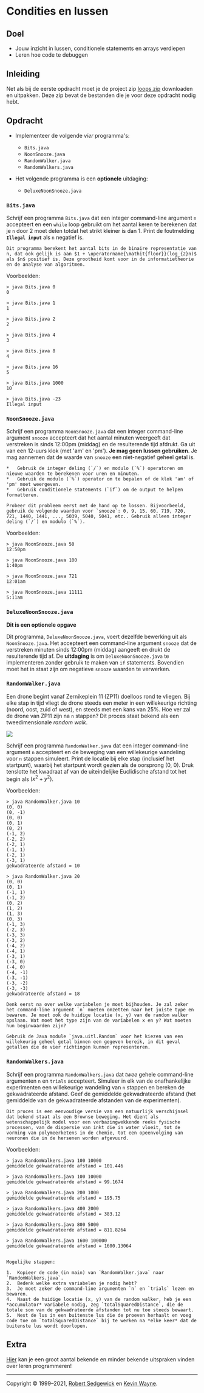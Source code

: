 # Condities en lussen

## Doel

*   Jouw inzicht in lussen, conditionele statements en arrays verdiepen
*   Leren hoe code te debuggen

## Inleiding

Net als bij de eerste opdracht moet je de project zip <a href="../projects/loops.zip">loops.zip</a> downloaden en uitpakken. Deze zip bevat de bestanden die je voor deze opdracht nodig hebt.

## Opdracht

-   Implementeer de volgende *vier* programma's:

    *   `Bits.java`
    *   `NoonSnooze.java`
    *   `RandomWalker.java`
    *   `RandomWalkers.java`

-   Het volgende programma is een **optionele** uitdaging:

    *   `DeluxeNoonSnooze.java`

<!--
-   Submit a `readme.txt`.

-   Review this week’s coding style goals in the [COS 126 Style Guide](https://www.google.com/url?q=http://bit.ly/126StyleGuideS2021&sa=D&source=editors&ust=1621731125793000&usg=AOvVaw3VBB4D7MG6PIaYr96_8KFw).
-->

### `Bits.java`

Schrijf een programma `Bits.java` dat een integer command-line argument `n` accepteert en een `while` loop gebruikt om het aantal keren te berekenen dat je `n` door 2 moet delen totdat het strikt kleiner is dan 1. Print de foutmelding **`Illegal input`** als `n` negatief is.

```{note}
Dit programma berekent het aantal bits in de binaire representatie van n, dat ook gelijk is aan $1 + \operatorname{\mathit{floor}}(log_{2}n)$ als $n$ positief is. Deze grootheid komt voor in de informatietheorie en de analyse van algoritmen.
```

Voorbeelden:

```console
> java Bits.java 0
0

> java Bits.java 1
1

> java Bits.java 2
2

> java Bits.java 4
3

> java Bits.java 8
4

> java Bits.java 16
5

> java Bits.java 1000
10

> java Bits.java -23
Illegal input
```

### `NoonSnooze.java`

Schrijf een programma `NoonSnooze.java` dat een integer command-line argument `snooze` accepteert dat het aantal minuten weergeeft dat verstreken is sinds 12:00pm (middag) en de resulterende tijd afdrukt. Ga uit van een 12-uurs klok (met 'am' en 'pm'). **Je mag geen lussen gebruiken**. Je mag aannemen dat de waarde van `snooze` een niet-negatief geheel getal is.

```{tip}
*   Gebruik de integer deling (`/`) en modulo (`%`) operatoren om nieuwe waarden te berekenen voor uren en minuten.
*   Gebruik de modulo (`%`) operator om te bepalen of de klok 'am' of 'pm' moet weergeven.
*   Gebruik conditionele statements (`if`) om de output te helpen formatteren.
```

```{tip}
Probeer dit probleem eerst met de hand op te lossen. Bijvoorbeeld, gebruik de volgende waarden voor `snooze`: 0, 9, 15, 60, 719, 720, 721, 1440, 1441, ..., 5039, 5040, 5041, etc.. Gebruik alleen integer deling (`/`) en modulo (`%`).
```

Voorbeelden:

```console
> java NoonSnooze.java 50
12:50pm

> java NoonSnooze.java 100
1:40pm

> java NoonSnooze.java 721
12:01am

> java NoonSnooze.java 11111
5:11am
```

### `DeluxeNoonSnooze.java`

**Dit is een optionele opgave**

Dit programma, `DeluxeNoonSnooze.java`, voert dezelfde bewerking uit als `NoonSnooze.java`. Het accepteert een command-line argument `snooze` dat de verstreken minuten sinds 12:00pm (middag) aangeeft en drukt de resulterende tijd af. De **uitdaging** is om `DeluxeNoonSnooze.java` te implementeren zonder gebruik te maken van `if` statements. Bovendien moet het in staat zijn om negatieve `snooze` waarden te verwerken.

<!--
Note: the Checkstyle will flag the use of if statements as an ERROR. Since this is a challenge, you may not ask for debugging help from COS 126 staff or the lab TAs.
-->

### `RandomWalker.java`

Een drone begint vanaf Zernikeplein 11 (ZP11) doelloos rond te vliegen. Bij elke stap in tijd vliegt de drone steeds een meter in een willekeurige richting (noord, oost, zuid of west), en steeds met een kans van 25%. Hoe ver zal de drone van ZP11 zijn na `n` stappen? Dit proces staat bekend als een tweedimensionale *random walk*.

![](images/image5.png)

Schrijf een programma `RandomWalker.java` dat een integer command-line argument `n` accepteert en de beweging van een willekeurige wandeling voor `n` stappen simuleert. Print de locatie bij elke stap (inclusief het startpunt), waarbij het startpunt wordt gezien als de oorsprong (0, 0). Druk tenslotte het kwadraat af van de uiteindelijke Euclidische afstand tot het begin als $(x^2 + y^2)$.

Voorbeelden:

```console
> java RandomWalker.java 10
(0, 0)
(0, -1)
(0, 0)
(0, 1)
(0, 2)
(-1, 2)
(-2, 2)
(-2, 1)
(-1, 1)
(-2, 1)
(-3, 1)
gekwadrateerde afstand = 10
```

```console
> java RandomWalker.java 20
(0, 0)
(0, 1)
(-1, 1)
(-1, 2)
(0, 2)
(1, 2)
(1, 3)
(0, 3)
(-1, 3)
(-2, 3)
(-3, 3)
(-3, 2)
(-4, 2)
(-4, 1)
(-3, 1)
(-3, 0)
(-4, 0)
(-4, -1)
(-3, -1)
(-3, -2)
(-3, -3)
gekwadrateerde afstand = 18
```

````{tip}
Denk eerst na over welke variabelen je moet bijhouden. Je zal zeker het command-line argument `n` moeten omzetten naar het juiste type en bewaren. Je moet ook de huidige locatie (x, y) van de random walker opslaan. Wat moet het type zijn van de variabelen x en y? Wat moeten hun beginwaarden zijn?

Gebruik de Java module `java.uitl.Random` voor het kiezen van een willekeurig geheel getal binnen een gegeven bereik, in dit geval getallen die de vier richtingen kunnen representeren.
````

### `RandomWalkers.java`

Schrijf een programma `RandomWalkers.java` dat *twee* gehele command-line argumenten `n` en `trials` accepteert. Simuleer in elk van de onafhankelijke experimenten een willekeurige wandeling van `n` stappen en bereken de gekwadrateerde afstand. Geef de gemiddelde gekwadrateerde afstand (het gemiddelde van de gekwadrateerde afstanden van de experimenten).

```{note}
Dit proces is een eenvoudige versie van een natuurlijk verschijnsel dat bekend staat als een Brownse beweging. Het dient als wetenschappelijk model voor een verbazingwekkende reeks fysische processen, van de dispersie van inkt die in water vloeit, tot de vorming van polymeerketens in de chemie, tot een opeenvolging van neuronen die in de hersenen worden afgevuurd.
```

Voorbeelden:

```console
> java RandomWalkers.java 100 10000
gemiddelde gekwadrateerde afstand = 101.446

> java RandomWalkers.java 100 10000
gemiddelde gekwadrateerde afstand = 99.1674

> java RandomWalkers.java 200 1000
gemiddelde gekwadrateerde afstand = 195.75

> java RandomWalkers.java 400 2000
gemiddelde gekwadrateerde afstand = 383.12

> java RandomWalkers.java 800 5000
gemiddelde gekwadrateerde afstand = 811.8264

> java RandomWalkers.java 1600 100000
gemiddelde gekwadrateerde afstand = 1600.13064
```

```{tip}

Mogelijke stappen:

1.  Kopieer de code (in main) van `RandomWalker.java` naar `RandomWalkers.java`.
2.  Bedenk welke extra variabelen je nodig hebt?
3.  Je moet zeker de command-line argumenten `n` en `trials` lezen en bewaren.
4.  Naast de huidige locatie (x, y) van de random walker, heb je een *accumulator* variabele nodig, zeg `totalSquaredDistance`, die de totale som van de gekwadrateerde afstanden tot nu toe steeds bewaart.
5.  Nest de lus in een buitenste lus die de proeven herhaalt en voeg code toe om `totalSquaredDistance` bij te werken na *elke keer* dat de buitenste lus wordt doorlopen.
```
<!--

### `readme.txt` - Analyse

Als `n` toeneemt verwachten we dat de willekeurige wandeling steeds verder van de oorsprong af komt te liggen. Maar hoeveel verder? Gebruik `RandomWalkers` om een hypothese op te stellen over hoe de gemiddelde afstand in het kwadraat groeit als functie van `n`.

Wat is de proportionele relatie tussen het aantal stappen ![](images/image2.png) van de random walk en de gemiddelde gekwadrateerde afstand? Met verband bedoelen we zoiets als

$$
\text{gemiddelde gekwadrateerde afstand} = 126n^9
$$

Motiveer je antwoord kort aan de hand van computerexperimenten. Beschrijf de experimenten en noem een aantal datapunten. Geef je antwoord in je `readme.txt` bestand.

```{tip}
* Voer een reeks experimenten uit waarbij het aantal proeven vastligt, maar waarbij `n` verandert - probeer grote waarden voor `n` (bijvorbeeld 100.000)
* Voer een reeks experimenten uit waarbij `n` vast blijft, maar verander het aantal proeven - probeer grote waarden voor experimenten (bijvoorbeeld 100.000)

## Inleveren

[Stuur]() de bestanden `Bits.java`, `NoonSnooze.java`, `RandomWalker.java`, `RandomWalkers.java` en een ingevulde `readme.txt` in. Je mag ook het optionele java bestand `DeluxeNoonSnooze.java` insturen.

-->

## Extra

[Hier](https://www.cs.cmu.edu/~pattis/quotations.html) kan je een groot aantal bekende en minder bekende uitspraken vinden over leren programmeren!

---

Copyright © 1999–2021, [Robert Sedgewick](http://www.cs.princeton.edu/~rs/) en [Kevin Wayne](http://www.cs.princeton.edu/~wayne).